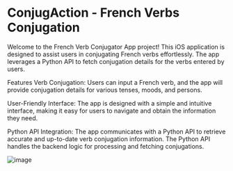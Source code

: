 
# ConjugAction - French Verbs Conjugation

Welcome to the French Verb Conjugator App project! This iOS application is designed to assist users in conjugating French verbs effortlessly. 
The app leverages a Python API to fetch conjugation details for the verbs entered by users.

Features
Verb Conjugation: Users can input a French verb, and the app will provide conjugation details for various tenses, moods, and persons.

User-Friendly Interface: The app is designed with a simple and intuitive interface, making it easy for users to navigate and obtain the information they need.

Python API Integration: The app communicates with a Python API to retrieve accurate and up-to-date verb conjugation information. 
The Python API handles the backend logic for processing and fetching conjugations.

![image](https://github.com/BrLopes3/SwiftProject_ConjugationApp/assets/121700662/14f29d42-03b0-46ac-ad1a-6c7212c6ff7c)

